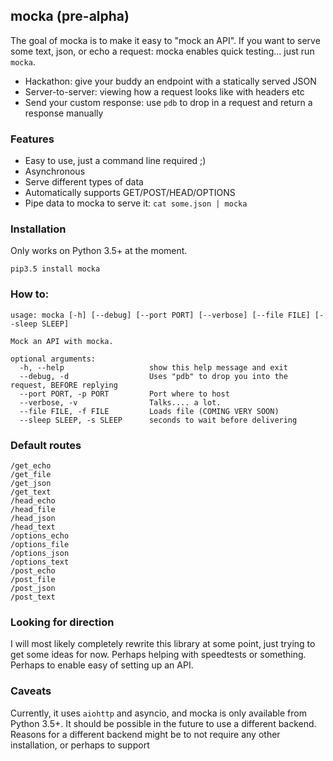 ## mocka (pre-alpha)

The goal of mocka is to make it easy to "mock an API". If you want to
serve some text, json, or echo a request: mocka enables quick
testing... just run `mocka`.

- Hackathon: give your buddy an endpoint with a statically served JSON
- Server-to-server: viewing how a request looks like with headers etc
- Send your custom response: use `pdb` to drop in a request and return a response manually

### Features

- Easy to use, just a command line required ;)
- Asynchronous
- Serve different types of data
- Automatically supports GET/POST/HEAD/OPTIONS
- Pipe data to mocka to serve it: `cat some.json | mocka`

### Installation

Only works on Python 3.5+ at the moment.

    pip3.5 install mocka

### How to:

```
usage: mocka [-h] [--debug] [--port PORT] [--verbose] [--file FILE] [--sleep SLEEP]

Mock an API with mocka.

optional arguments:
  -h, --help                   show this help message and exit
  --debug, -d                  Uses "pdb" to drop you into the request, BEFORE replying
  --port PORT, -p PORT         Port where to host
  --verbose, -v                Talks.... a lot.
  --file FILE, -f FILE         Loads file (COMING VERY SOON)
  --sleep SLEEP, -s SLEEP      seconds to wait before delivering
```

### Default routes

```
/get_echo
/get_file
/get_json
/get_text
/head_echo
/head_file
/head_json
/head_text
/options_echo
/options_file
/options_json
/options_text
/post_echo
/post_file
/post_json
/post_text
```

### Looking for direction

I will most likely completely rewrite this library at some point, just trying to get some ideas for now.
Perhaps helping with speedtests or something. Perhaps to enable easy of setting up an API.

### Caveats

Currently, it uses `aiohttp` and asyncio, and mocka is only available from Python 3.5+. It should be possible in the future to use a different backend.
Reasons for a different backend might be to not require any other installation, or perhaps to support
